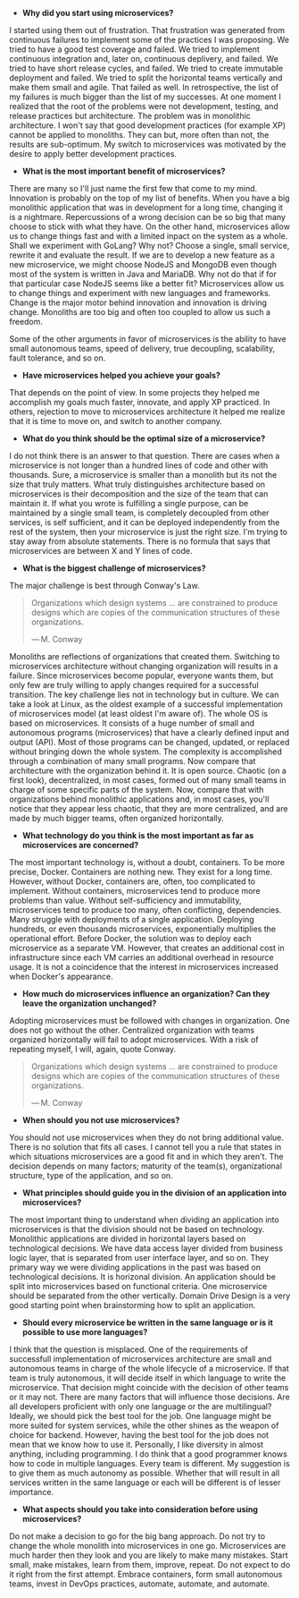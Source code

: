 * **Why did you start using microservices?**

I started using them out of frustration. That frustration was generated from continuous failures to implement some of the practices I was proposing. We tried to have a good test coverage and failed. We tried to implement continuous integration and, later on, continuous deplivery, and failed. We tried to have short release cycles, and failed. We tried to create immutable deployment and failed. We tried to split the horizontal teams vertically and make them small and agile. That failed as well. In retrospective, the list of my failures is much bigger than the list of my successes. At one moment I realized that the root of the problems were not development, testing, and release practices but architecture. The problem was in monolithic architecture. I won't say that good development practices (for example XP) cannot be applied to monoliths. They can but, more often than not, the results are sub-optimum. My switch to microservices was motivated by the desire to apply better development practices.

* **What is the most important benefit of microservices?**

There are many so I'll just name the first few that come to my mind. Innovation is probably on the top of my list of benefits. When you have a big monolithic application that was in development for a long time, changing it is a nightmare. Repercussions of a wrong decision can be so big that many choose to stick with what they have. On the other hand, microservices allow us to change things fast and with a limited inpact on the system as a whole. Shall we experiment with GoLang? Why not? Choose a single, small service, rewrite it and evaluate the result. If we are to develop a new feature as a new microservice, we might choose NodeJS and MongoDB even though most of the system is written in Java and MariaDB. Why not do that if for that particular case NodeJS seems like a better fit? Microservices allow us to change things and experiment with new languages and frameworks. Change is the major motor behind innovation and innovation is driving change. Monoliths are too big and often too coupled to allow us such a freedom.

Some of the other arguments in favor of microservices is the ability to have small autonomous teams, speed of delivery, true decoupling, scalability, fault tolerance, and so on.

* **Have microservices helped you achieve your goals?**

That depends on the point of view. In some projects they helped me accomplish my goals much faster, innovate, and apply XP practiced. In others, rejection to move to microservices architecture it helped me realize that it is time to move on, and switch to another company.

* **What do you think should be the optimal size of a microservice?**

I do not think there is an answer to that question. There are cases when a microservice is not longer than a hundred lines of code and other with thousands. Sure, a microservice is smaller than a monolith but its not the size that truly matters. What truly distinguishes architecture based on microservices is their decomposition and the size of the team that can maintain it. If what you wrote is fulfilling a single purpose, can be maintained by a single small team, is completely decoupled from other services, is self sufficient, and it can be deployed independently from the rest of the system, then your microservice is just the right size. I'm trying to stay away from absolute statements. There is no formula that says that microservices are between X and Y lines of code.

* **What is the biggest challenge of microservices?**

The major challenge is best through Conway's Law.

> Organizations which design systems ... are constrained to produce designs which are copies of the communication structures of these organizations.
>
> — M. Conway

Monoliths are reflections of organizations that created them. Switching to microservices architecture without changing organization will results in a failure. Since microservices become popular, everyone wants them, but only few are truly willing to apply changes required for a successful transition. The key challenge lies not in technology but in culture. We can take a look at Linux, as the oldest example of a successful implementation of microservices model (at least oldest I'm aware of). The whole OS is based on microservices. It consists of a huge number of small and autonomous programs (microservices) that have a clearly defined input and output (API). Most of those programs can be changed, updated, or replaced without bringing down the whole system. The complexity is accomplished through a combination of many small programs. Now compare that architecture with the organization behind it. It is open source. Chaotic (on a first look), decentralized, in most cases, formed out of many small teams in charge of some specific parts of the system. Now, compare that with organizations behind monolithic applications and, in most cases, you'll notice that they appear less chaotic, that they are more centralized, and are made by much bigger teams, often organized horizontally.

* **What technology do you think is the most important as far as microservices are concerned?**

The most important technology is, without a doubt, containers. To be more precise, Docker. Containers are nothing new. They exist for a long time. However, without Docker, containers are, often, too complicated to implement. Without containers, microservices tend to produce more problems than value. Without self-sufficiency and immutability, microservices tend to produce too many, often conflicting, dependencies. Many struggle with deployments of a single application. Deploying hundreds, or even thousands microservices, exponentially multiplies the operational effort. Before Docker, the solution was to deploy each microservice as a separate VM. However, that creates an additional cost in infrastructure since each VM carries an additional overhead in resource usage. It is not a coincidence that the interest in microservices increased when Docker's appearance.

* **How much do microservices influence an organization? Can they leave the organization unchanged?**

Adopting microservices must be followed with changes in organization. One does not go without the other. Centralized organization with teams organized horizontally will fail to adopt microservices. With a risk of repeating myself, I will, again, quote Conway.

> Organizations which design systems ... are constrained to produce designs which are copies of the communication structures of these organizations.
>
> — M. Conway

* **When should you not use microservices?**

You should not use microservices when they do not bring additional value. There is no solution that fits all cases. I cannot tell you a rule that states in which situations microservices are a good fit and in which they aren't. The decision depends on many factors; maturity of the team(s), organizational structure, type of the application, and so on.

* **What principles should guide you in the division of an application into microservices?**

The most important thing to understand when dividing an application into microservices is that the division should not be based on technology. Monolithic applications are divided in horizontal layers based on technological decisions. We have data access layer divided from business logic layer, that is separated from user interface layer, and so on. They primary way we were dividing applications in the past was based on technological decisions. It is horizonal division. An application should be split into microservices based on functional criteria. One microservice should be separated from the other vertically.  Domain Drive Design is a very good starting point when brainstorming how to split an application.

* **Should every microservice be written in the same language or is it possible to use more languages?**

I think that the question is misplaced. One of the requirements of successfull implementation of microservices architecture are small and autonomous teams in charge of the whole lifecycle of a microservice. If that team is truly autonomous, it will decide itself in which language to write the microservice. That decision might coincide with the decision of other teams or it may not. There are many factors that will influence those decisions. Are all developers proficient with only one language or the are multilingual? Ideally, we should pick the best tool for the job. One language might be more suited for system services, while the other shines as the weapon of choice for backend. However, having the best tool for the job does not mean that we know how to use it. Personally, I like diversity in almost anything, including programming. I do think that a good programmer knows how to code in multiple languages. Every team is different. My suggestion is to give them as much autonomy as possible. Whether that will result in all services written in the same language or each will be different is of lesser importance.

* **What aspects should you take into consideration before using microservices?**

Do not make a decision to go for the big bang approach. Do not try to change the whole monolith into microservices in one go. Microservices are much harder then they look and you are likely to make many mistakes. Start small, make mistakes, learn from them, improve, repeat. Do not expect to do it right from the first attempt. Embrace containers, form small autonomous teams, invest in DevOps practices, automate, automate, and automate.
